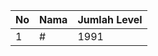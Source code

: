 | No | Nama            | Jumlah Level |
|----|-----------------|--------------|
| 1  | #    |    1991        |

